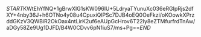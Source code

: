 $START$KWtEhYfNQ+1gBrwXIG1sKW096lU+5LdryaTYunuXc036eRGIpRjs2dfXY+4nby36J+h6OTNo4y08u4CpuxiQlPSc7DJB4oEQ0OeFkzi/oKOowkXPrzddGKzV3QWBiR2OkOax4ntLirK2uf6eAUpGcHrov6T22Iy8eZTMfurfrdTnAw/aDGy58Ze9Ug1DJFD/B4W0CDvv6pN1iuS7/ms+Pg==$END$